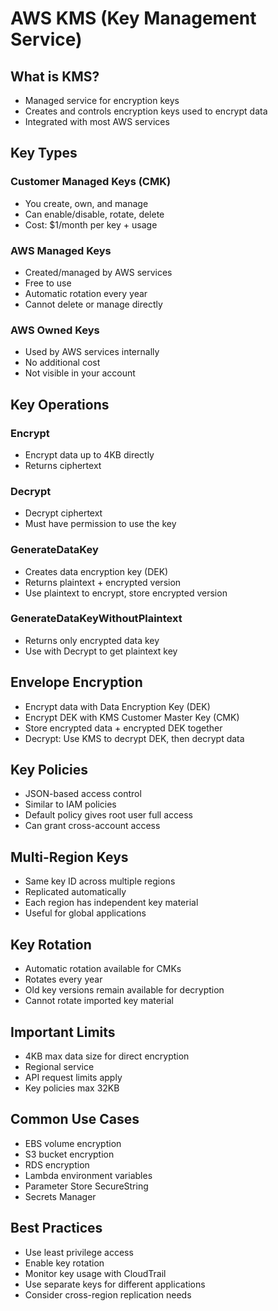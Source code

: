 # AWS KMS (Key Management Service)

## What is KMS?
- Managed service for encryption keys
- Creates and controls encryption keys used to encrypt data
- Integrated with most AWS services

## Key Types

### Customer Managed Keys (CMK)
- You create, own, and manage
- Can enable/disable, rotate, delete
- Cost: $1/month per key + usage

### AWS Managed Keys
- Created/managed by AWS services
- Free to use
- Automatic rotation every year
- Cannot delete or manage directly

### AWS Owned Keys
- Used by AWS services internally
- No additional cost
- Not visible in your account

## Key Operations

### Encrypt
- Encrypt data up to 4KB directly
- Returns ciphertext

### Decrypt
- Decrypt ciphertext
- Must have permission to use the key

### GenerateDataKey
- Creates data encryption key (DEK)
- Returns plaintext + encrypted version
- Use plaintext to encrypt, store encrypted version

### GenerateDataKeyWithoutPlaintext
- Returns only encrypted data key
- Use with Decrypt to get plaintext key

## Envelope Encryption
- Encrypt data with Data Encryption Key (DEK)
- Encrypt DEK with KMS Customer Master Key (CMK)
- Store encrypted data + encrypted DEK together
- Decrypt: Use KMS to decrypt DEK, then decrypt data

## Key Policies
- JSON-based access control
- Similar to IAM policies
- Default policy gives root user full access
- Can grant cross-account access

## Multi-Region Keys
- Same key ID across multiple regions
- Replicated automatically
- Each region has independent key material
- Useful for global applications

## Key Rotation
- Automatic rotation available for CMKs
- Rotates every year
- Old key versions remain available for decryption
- Cannot rotate imported key material

## Important Limits
- 4KB max data size for direct encryption
- Regional service
- API request limits apply
- Key policies max 32KB

## Common Use Cases
- EBS volume encryption
- S3 bucket encryption
- RDS encryption
- Lambda environment variables
- Parameter Store SecureString
- Secrets Manager

## Best Practices
- Use least privilege access
- Enable key rotation
- Monitor key usage with CloudTrail
- Use separate keys for different applications
- Consider cross-region replication needs